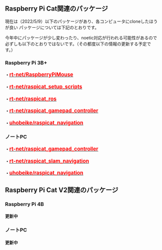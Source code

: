## Raspberry Pi Cat関連のパッケージ

現在は（2022/5/9）以下のパッケージがあり、各コンピュータにcloneしたほうが良い
パッケージについては下記のとおりです。

今年中にパッケージが少し変わったり、noetic対応が行われる可能性があるので
必ずしも以下のとおりではないです。（その都度以下の情報の更新する予定です。）

### Raspberry Pi 3B+

#### ・[<span style="font-size: 120%; color: red;">rt-net/RaspberryPiMouse</span>](https://github.com/rt-net/RaspberryPiMouse)

#### ・[<span style="font-size: 120%; color: red;">rt-net/raspicat_setup_scripts</span>](https://github.com/rt-net/raspicat_setup_scripts)

#### ・[<span style="font-size: 120%; color: red;">rt-net/raspicat_ros</span>](https://github.com/rt-net/raspicat_ros)

#### ・[<span style="font-size: 120%; color: red;">rt-net/raspicat_gamepad_controller</span>](https://github.com/rt-net/raspicat_gamepad_controller)

#### ・[<span style="font-size: 120%; color: red;">uhobeike/raspicat_navigation</span>](https://github.com/uhobeike/raspicat_navigation)

### ノートPC

#### ・[<span style="font-size: 120%; color: red;">rt-net/raspicat_gamepad_controller</span>](https://github.com/rt-net/raspicat_gamepad_controller)

#### ・[<span style="font-size: 120%; color: red;">rt-net/raspicat_slam_navigation</span>](https://github.com/rt-net/raspicat_slam_navigation)

#### ・[<span style="font-size: 120%; color: red;">uhobeike/raspicat_navigation</span>](https://github.com/uhobeike/raspicat_navigation)

## Raspberry Pi Cat V2関連のパッケージ

### Raspberry Pi 4B
#### 更新中
### ノートPC
#### 更新中